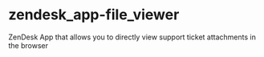 # zendesk_app-file_viewer
ZenDesk App that allows you to directly view support ticket attachments in the browser
